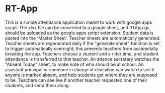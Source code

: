 # RT-App

This is a simple attendance application meant to work with google apps script. 
The xlsx file can be converted to a google sheet, and RTApp.gs should be uploaded as the google apps script extension.
Student data is pasted into the 'Master Sheet'.
Teacher sheets are automatically generated.
Teacher sheets are regenerated daily if the "generate sheet" function is set to trigger automatically overnight; this prevents teachers from accidentally breaking the app.
Teachers choose a student and a rider time, and student attendance is transferred to that teacher.
An attence secretary watches the "Absent Today" sheet, to make note of who should be at school.
An assistant principal or someone in charge of discipline can watch to see if anyone is marked absent, and help students get where they are supposed to be.
Teachers can see live if another teacher requested one of their students, and send them along.
